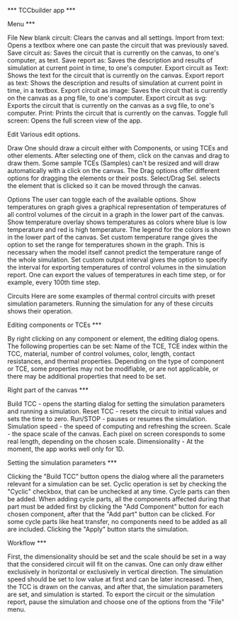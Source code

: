 *** TCCbuilder app ***

Menu ***

File
New blank circuit: Clears the canvas and all settings.
Import from text: Opens a textbox where one can paste the circuit that was previously saved.
Save circuit as: Saves the circuit that is currently on the canvas, to one's computer, as text.
Save report as: Saves the description and results of simulation at current point in time, to one's computer.
Export circuit as Text: Shows the text for the circuit that is currently on the canvas.
Export report as text:  Shows the description and results of simulation at current point in time, in a textbox.
Export circuit as image: Saves the circuit that is currently on the canvas as a png file, to one's computer.
Export circuit as svg: Exports the circuit that is currently on the canvas as a svg file, to one's computer.
Print: Prints the circuit that is currently on the canvas.
Toggle full screen: Opens the full screen view of the app.

Edit
Various edit options.

Draw
One should draw a circuit either with Components, or using TCEs and other elements. After selecting one of them, click on the canvas and drag to draw them.
Some sample TCEs (Samples) can't be resized and will draw automatically with a click on the canvas.
The Drag options offer different options for dragging the elements or their posts.
Select/Drag Sel. selects the element that is clicked so it can be moved through the canvas.

Options
The user can toggle each of the available options.
Show temperatures on graph gives a graphical representation of temperatures of all control volumes of the circuit in a graph in the lower part of the canvas.
Show temperature overlay shows temperatures as colors where blue is low temperature and red is high temperature. The legend for the colors is shown in the lower part of the canvas.
Set custom temperature range gives the option to set the range for temperatures shown in the graph. This is necessary when the model itself cannot predict the temperature range of the whole simulation.
Set custom output interval gives the option to specify the interval for exporting temperatures of control volumes in the simulation report. One can export the values of temperatures in each time step, or for example, every 100th time step.

Circuits
Here are some examples of thermal control circuits with preset simulation parameters. Running the simulation for any of these circuits shows their operation.


Editing components or TCEs ***

By right clicking on any component or element, the editing dialog opens.
The following properties can be set: Name of the TCE, TCE index within the TCC, material, number of control volumes, color, length, contact resistances, and thermal properties.
Depending on the type of component or TCE, some properties may not be modifiable, or are not applicable, or there may be additional properties that need to be set.


Right part of the canvas ***

Build TCC - opens the starting dialog for setting the simulation parameters and running a simulation.
Reset TCC - resets the circuit to initial values and sets the time to zero.
Run/STOP - pauses or resumes the simulation.
Simulation speed - the speed of computing and refreshing the screen.
Scale - the space scale of the canvas. Each pixel on screen coresponds to some real length, depending on the chosen scale.
Dimensionality - At the moment, the app works well only for 1D.


Setting the simulation parameters ***

Clicking the "Build TCC" button opens the dialog where all the parameters relevant for a simulation can be set.
Cyclic operation is set by checking the "Cyclic" checkbox, that can be unchecked at any time. Cycle parts can then be added.
When adding cycle parts, all the components affected during that part must be added first by clicking the "Add Component" button for each chosen component, after that the "Add part" button can be clicked.
For some cycle parts like heat transfer, no components need to be added as all are included.
Clicking the "Apply" button starts the simulation.


Workflow ***

First, the dimensionality should be set and the scale should be set in a way that the considered circuit will fit on the canvas. One can only draw either exclusively in horizontal or exclusively in vertical direction.
The simulation speed should be set to low value at first and can be later increased.
Then, the TCC is drawn on the canvas, and after that, the simulation parameters are set, and simulation is started.
To export the circuit or the simulation report, pause the simulation and choose one of the options from the "File" menu.
		

